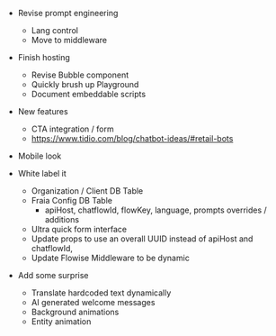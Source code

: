 - Revise prompt engineering
  - Lang control
  - Move to middleware
- Finish hosting

  - Revise Bubble component
  - Quickly brush up Playground
  - Document embeddable scripts

- New features

  - CTA integration / form
  - https://www.tidio.com/blog/chatbot-ideas/#retail-bots

- Mobile look

- White label it

  - Organization / Client DB Table
  - Fraia Config DB Table
    - apiHost, chatflowId, flowKey, language, prompts overrides / additions
  - Ultra quick form interface
  - Update props to use an overall UUID instead of apiHost and chatflowId,
  - Update Flowise Middleware to be dynamic

- Add some surprise
  - Translate hardcoded text dynamically
  - AI generated welcome messages
  - Background animations
  - Entity animation
